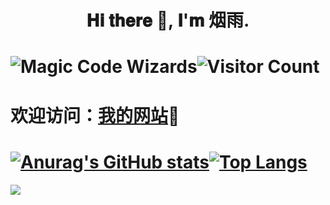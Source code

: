 # <h1 align="center"> 𝐇𝐢 𝐭𝐡𝐞𝐫𝐞 👋, 𝐈'𝐦 烟雨. </h1>
# <p><img alt="Magic Code Wizards" src="https://cdn.jsdelivr.net/gh/yanyuwangluo/tuku@main/logo.png"/>![Visitor Count](https://profile-counter.glitch.me/yanyuwangluo/count.svg)</p>
# <p>欢迎访问：[我的网站](https://www.yanyuwangluo.cn/ "烟雨阁")💖</p>
# [![Anurag's GitHub stats](https://github-readme-stats.vercel.app/api?username=yanyuwangluo)](https://github.com/yanyuwangluo/tuku/)[![Top Langs](https://github-readme-stats.vercel.app/api/top-langs/?username=yanyuwangluo)](https://github.com/yanyuwangluo/tuku/)
![](https://github-readme-activity-graph.cyclic.app/graph?username=yanyuwangluo&theme=dracula)

